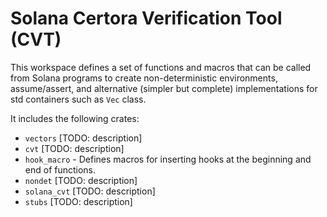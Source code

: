# Solana Certora Verification Tool (CVT) #

This workspace defines a set of functions and macros that can be called from Solana
programs to create non-deterministic environments, assume/assert, and
alternative (simpler but complete) implementations for std containers such as `Vec` class.

It includes the following crates:
- `vectors` [TODO: description]
- `cvt` [TODO: description]
- `hook_macro` - Defines macros for inserting hooks at the beginning and end of functions.
- `nondet` [TODO: description]
- `solana_cvt` [TODO: description]
- `stubs` [TODO: description]